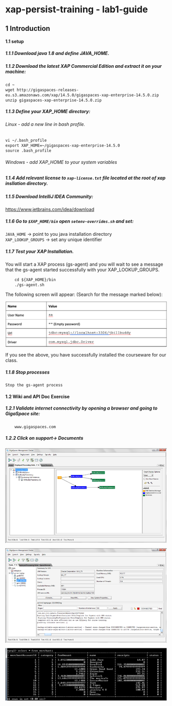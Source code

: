 # xap-persist-training - lab1-guide

## 1	Introduction

#### 1.1 setup

##### 1.1.1 Download java 1.8 and define JAVA_HOME.

##### 1.1.2 Download the latest XAP Commercial Edition and extract it on your machine:

    cd ~
    wget http://gigaspaces-releases-eu.s3.amazonaws.com/xap/14.5.0/gigaspaces-xap-enterprise-14.5.0.zip
    unzip gigaspaces-xap-enterprise-14.5.0.zip
    
##### 1.1.3 Define your XAP_HOME directory: 
###### Linux - add a new line in bash profile.
    vi ~/.bash_profile
    export XAP_HOME=~/gigaspaces-xap-enterprise-14.5.0
    source .bash_profile
###### Windows - add XAP_HOME to your system variables
  
##### 1.1.4 Add relevant license to `xap-license.txt` file located at the root of xap insllation directory.
##### 1.1.5 Download IntelliJ IDEA Community:
   https://www.jetbrains.com/idea/download
##### 1.1.6 Go to `$XAP_HOME/bin` open `setenv-overrides.sh` and set: <br>
   `JAVA_HOME` -> point to you java installation directory <br>
   `XAP_LOOKUP_GROUPS` -> set any unique identifier
   
##### 1.1.7 Test your XAP Installation. <br>
   You will start a XAP process (gs-agent) and you will wait to see a message that the gs-agent started successfully with your XAP_LOOKUP_GROUPS. <br />             
        
        cd ${XAP_HOME}/bin 
        ./gs-agent.sh
   
   The following screen will appear:
   (Search for the message marked below):
   
![Screenshot](./Pictures/Picture1.png)
   
   If you see the above, you have successfully installed the courseware for our class.
   
##### 1.1.8	Stop processes
    Stop the gs-agent process

#### 1.2	Wiki and API Doc Exercise  

##### 1.2.1 Validate internet connectivity by opening a browser and going to GigaSpace site: 
        www.gigaspaces.com
##### 1.2.2 Click on support-> Documents

![Screenshot](./Pictures/Picture2.png)


![Screenshot](./Pictures/Picture3.png)
       

![Screenshot](./Pictures/Picture4.png)     
   
   
